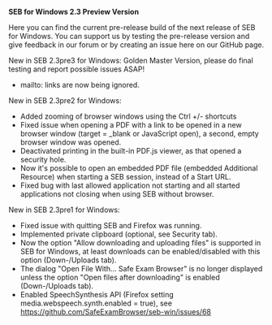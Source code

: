**SEB for Windows 2.3 Preview Version**

Here you can find the current pre-release build of the next release of SEB for Windows. You can support us by testing the pre-release version and give feedback in our forum or by creating an issue here on our GitHub page.

New in SEB 2.3pre3 for Windows: Golden Master Version, please do final testing and report possible issues ASAP!
- mailto: links are now being ignored.

New in SEB 2.3pre2 for Windows:
- Added zooming of browser windows using the Ctrl +/- shortcuts
- Fixed issue when opening a PDF with a link to be opened in a new browser window (target = _blank or JavaScript open), a second, empty browser window was opened.
- Deactivated printing in the built-in PDF.js viewer, as that opened a security hole.
- Now it's possible to open an embedded PDF file (embedded Additional Resource) when starting a SEB session, instead of a Start URL.
- Fixed bug with last allowed application not starting and all started applications not closing when using SEB without browser.
 
New in SEB 2.3pre1 for Windows:
- Fixed issue with quitting SEB and Firefox was running.
- Implemented private clipboard (optional, see Security tab).
- Now the option "Allow downloading and uploading files" is supported in SEB for Windows, at least downloads can be enabled/disabled with this option (Down-/Uploads tab).
- The dialog "Open File With... Safe Exam Browser" is no longer displayed unless the option "Open files after downloading" is enabled (Down-/Uploads tab).
- Enabled SpeechSynthesis API
(Firefox setting media.webspeech.synth.enabled = true), see https://github.com/SafeExamBrowser/seb-win/issues/68


